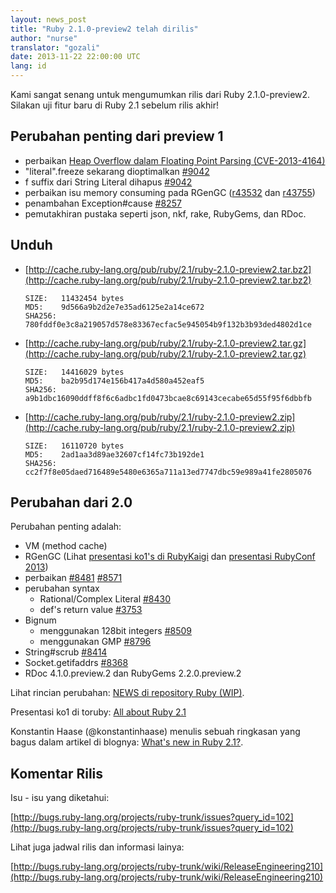 ```yaml
---
layout: news_post
title: "Ruby 2.1.0-preview2 telah dirilis"
author: "nurse"
translator: "gozali"
date: 2013-11-22 22:00:00 UTC
lang: id
---
```


Kami sangat senang untuk mengumumkan rilis dari Ruby 2.1.0-preview2. 
Silakan uji fitur baru di Ruby 2.1 sebelum rilis akhir!

## Perubahan penting dari preview 1

* perbaikan [Heap Overflow dalam Floating Point Parsing (CVE-2013-4164)](https://www.ruby-lang.org/id/news/2013/11/22/heap-overflow-in-floating-point-parsing-cve-2013-4164/)
* "literal".freeze sekarang dioptimalkan [#9042](https://bugs.ruby-lang.org/issues/9042)
* f suffix dari String Literal dihapus [#9042](https://bugs.ruby-lang.org/issues/9042)
* perbaikan isu memory consuming pada RGenGC ([r43532](http://svn.ruby-lang.org/cgi-bin/viewvc.cgi?view=rev&revision=43532) dan [r43755](http://svn.ruby-lang.org/cgi-bin/viewvc.cgi?view=rev&revision=43755))
* penambahan Exception#cause [#8257](https://bugs.ruby-lang.org/issues/8257)
* pemutakhiran pustaka seperti json, nkf, rake, RubyGems, dan RDoc.

## Unduh

* [http://cache.ruby-lang.org/pub/ruby/2.1/ruby-2.1.0-preview2.tar.bz2](http://cache.ruby-lang.org/pub/ruby/2.1/ruby-2.1.0-preview2.tar.bz2)

      SIZE:   11432454 bytes
      MD5:    9d566a9b2d2e7e35ad6125e2a14ce672
      SHA256: 780fddf0e3c8a219057d578e83367ecfac5e945054b9f132b3b93ded4802d1ce

* [http://cache.ruby-lang.org/pub/ruby/2.1/ruby-2.1.0-preview2.tar.gz](http://cache.ruby-lang.org/pub/ruby/2.1/ruby-2.1.0-preview2.tar.gz)

      SIZE:   14416029 bytes
      MD5:    ba2b95d174e156b417a4d580a452eaf5
      SHA256: a9b1dbc16090ddff8f6c6adbc1fd0473bcae8c69143cecabe65d55f95f6dbbfb

* [http://cache.ruby-lang.org/pub/ruby/2.1/ruby-2.1.0-preview2.zip](http://cache.ruby-lang.org/pub/ruby/2.1/ruby-2.1.0-preview2.zip)

      SIZE:   16110720 bytes
      MD5:    2ad1aa3d89ae32607cf14fc73b192de1
      SHA256: cc2f7f8e05daed716489e5480e6365a711a13ed7747dbc59e989a41fe2805076

## Perubahan dari 2.0

Perubahan penting adalah:

* VM (method cache)
* RGenGC (Lihat [presentasi ko1's di RubyKaigi](http://rubykaigi.org/2013/talk/S73) dan [presentasi RubyConf 2013](http://www.atdot.net/~ko1/activities/rubyconf2013-ko1_pub.pdf))
* perbaikan [#8481](https://bugs.ruby-lang.org/issues/8481) [#8571](https://bugs.ruby-lang.org/issues/8571)
* perubahan syntax
  * Rational/Complex Literal [#8430](https://bugs.ruby-lang.org/issues/8430)
  * def's return value [#3753](https://bugs.ruby-lang.org/issues/3753)
* Bignum
  * menggunakan 128bit integers [#8509](https://bugs.ruby-lang.org/issues/8509)
  * menggunakan GMP [#8796](https://bugs.ruby-lang.org/issues/8796)
* String#scrub [#8414](https://bugs.ruby-lang.org/issues/8414)
* Socket.getifaddrs [#8368](https://bugs.ruby-lang.org/issues/8368)
* RDoc 4.1.0.preview.2 dan RubyGems 2.2.0.preview.2

Lihat rincian perubahan: [NEWS di repository Ruby (WIP)](https://github.com/ruby/ruby/blob/v2_1_0_preview2/NEWS).

Presentasi ko1 di toruby: [All about Ruby 2.1](http://www.atdot.net/~ko1/activities/toruby05-ko1.pdf)

Konstantin Haase (@konstantinhaase) menulis sebuah ringkasan yang bagus dalam 
artikel di blognya: [What's new in Ruby 2.1?](http://rkh.im/ruby-2.1).

## Komentar Rilis

Isu - isu yang diketahui:

[http://bugs.ruby-lang.org/projects/ruby-trunk/issues?query_id=102](http://bugs.ruby-lang.org/projects/ruby-trunk/issues?query_id=102)

Lihat juga jadwal rilis dan informasi lainya:

[http://bugs.ruby-lang.org/projects/ruby-trunk/wiki/ReleaseEngineering210](http://bugs.ruby-lang.org/projects/ruby-trunk/wiki/ReleaseEngineering210)

